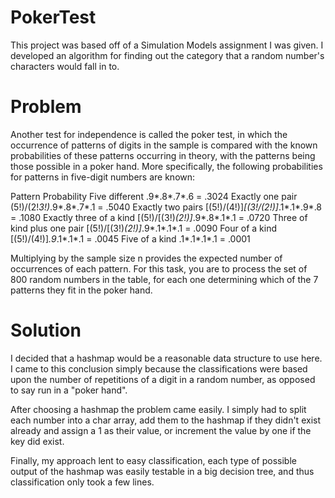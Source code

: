 # PokerTest

This project was based off of a Simulation Models assignment I was given. I developed an algorithm for finding out the category that a random number's characters would fall in to.

# Problem

Another test for independence is called the poker test, in which the occurrence of patterns of digits in the sample is compared with the known probabilities of these patterns occurring in theory, with the patterns being those possible in a poker hand.  More specifically, the following probabilities for patterns in five-digit numbers are known:

Pattern	                      Probability
Five different	              .9*.8*.7*.6 = .3024
Exactly one pair	            (5!)/(2!*3!)*.9*.8*.7*.1 = .5040
Exactly two pairs	            [(5!)/(4!)]*[(3!/(2!)]*.1*.1*.9*.8 = .1080
Exactly three of a kind	      [(5!)/[(3!)*(2!)]*.9*.8*.1*.1 = .0720
Three of kind plus one pair	  [(5!)/[(3!)*(2!)]*.9*.1*.1*.1 = .0090
Four of a kind	              [(5!)/(4!)]*.9*.1*.1*.1 = .0045
Five of a kind	              .1*.1*.1*.1 = .0001

Multiplying by the sample size n provides the expected number of occurrences of each pattern.  For this task, you are to process the set of 800 random numbers in the table, for each one determining which of the 7 patterns they fit in the poker hand.

# Solution

I decided that a hashmap would be a reasonable data structure to use here. I came to this conclusion simply because the classifications were based upon the number of repetitions of a digit in a random number, as opposed to say run in a "poker hand".

After choosing a hashmap the problem came easily. I simply had to split each number into a char array, add them to the hashmap if they didn't exist already and assign a 1 as their value, or increment the value by one if the key did exist.

Finally, my approach lent to easy classification, each type of possible output of the hashmap was easily testable in a big decision tree, and thus classification only took a few lines.
